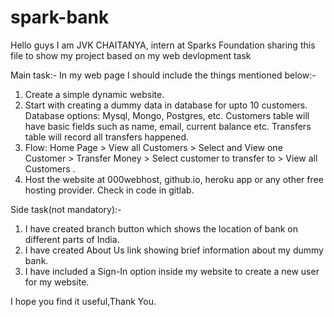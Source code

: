 # spark-bank
Hello guys I am JVK CHAITANYA, intern at Sparks Foundation sharing this file to show my project 
based on my web devlopment task

Main task:-
In my web page I should include the things mentioned below:-
1) Create a simple dynamic website.
2) Start with creating a dummy data in database for upto 10
customers. Database options: Mysql, Mongo, Postgres, etc.
Customers table will have basic fields such as name, email,
current balance etc. Transfers table will record all transfers
happened.
3) Flow: Home Page > View all Customers > Select and View one
Customer > Transfer Money > Select customer to transfer to >
View all Customers .
4) Host the website at 000webhost, github.io, heroku app or any
other free hosting provider. Check in code in gitlab.

Side task(not mandatory):-
1) I have created branch button which shows the location of bank on 
different parts of India.
2) I have created About Us link showing brief information about my
dummy bank.
3) I have included a Sign-In option inside my website to create 
a new user for my website.

I hope you find it useful,Thank You.
